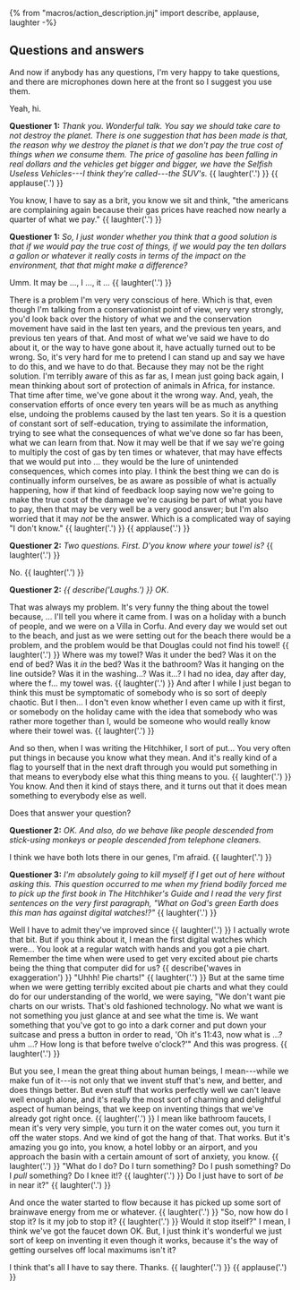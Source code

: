{% from "macros/action_description.jnj" import describe, applause, laughter -%}

## Questions and answers

And now if anybody has any questions, I'm very happy to take questions, and
there are microphones down here at the front so I suggest you use them.

Yeah, hi.

**Questioner 1:** *Thank you. Wonderful talk. You say we should take care to not
destroy the planet. There is one suggestion that has been made is that, the
reason why we destroy the planet is that we don't pay the true cost of things
when we consume them. The price of gasoline has been falling in real dollars
and the vehicles get bigger and bigger, we have the Selfish Useless
Vehicles---I think they're called---the SUV's.* {{ laughter('.') }} {{ applause('.') }}

You know, I have to say as a brit, you know we sit and think, "the americans
are complaining again because their gas prices have reached now nearly a
quarter of what we pay." {{ laughter('.') }}

**Questioner 1:** *So, I just wonder whether you think that a good solution is that
if we would pay the true cost of things, if we would pay the ten dollars a
gallon or whatever it really costs in terms of the impact on the environment,
that that might make a difference?*

Umm. It may be ..., I ..., it ... {{ laughter('.') }}

There is a problem I'm very very conscious of here. Which is that, even though
I'm talking from a conservationist point of view, very very strongly, you'd
look back over the history of what we and the conservation movement have said
in the last ten years, and the previous ten years, and previous ten years of
that. And most of what we've said we have to do about it, or the way to have
gone about it, have actually turned out to be wrong. So, it's very hard for me
to pretend I can stand up and say we have to do this, and we have to do that.
Because they may not be the right solution. I'm terribly aware of this as far
as, I mean just going back again, I mean thinking about sort of protection of
animals in Africa, for instance. That time after time, we've gone about it the
wrong way. And, yeah, the conservation efforts of once every ten years will be
as much as anything else, undoing the problems caused by the last ten years.
So it is a question of constant sort of self-education, trying to assimilate
the information, trying to see what the consequences of what we've done so far
has been, what we can learn from that. Now it may well be that if we say we're
going to multiply the cost of gas by ten times or whatever, that may have
effects that we would put into ... they would be the lure of unintended
consequences, which comes into play. I think the best thing we can do is
continually inform ourselves, be as aware as possible of what is actually
happening, how if that kind of feedback loop saying now we're going to make
the true cost of the damage we're causing be part of what you have to pay,
then that may be very well be a very good answer; but I'm also worried that it
may *not* be the answer. Which is a complicated way of saying "I don't know."
{{ laughter('.') }} {{ applause('.') }}

**Questioner 2:** *Two questions. First. D'you know where your towel is?*
{{ laughter('.') }}

No. {{ laughter('.') }}

**Questioner 2:** *{{ describe('Laughs.') }} OK*.

That was always my problem. It's very funny the thing about the towel because,
... I'll tell you where it came from. I was on a holiday with a bunch of
people, and we were on a Villa in Corfu. And every day we would set out to
the beach, and just as we were setting out for the beach there would be a
problem, and the problem would be that Douglas could not find his towel!
{{ laughter('.') }} Where was my towel? Was it under the bed? Was it on the end of
bed? Was it _in_ the bed? Was it the bathroom? Was it hanging on the line
outside? Was it in the washing...? Was it...? I had no idea, day after day,
where the f... my towel was. {{ laughter('.') }} And after I while I just began to
think this must be symptomatic of somebody who is so sort of deeply chaotic.
But I then... I don't even know whether I even came up with it first, or
somebody on the holiday came with the idea that somebody who was rather
more together than I, would be someone who would really know where their towel
was. {{ laughter('.') }}

And so then, when I was writing the Hitchhiker, I sort of put... You very
often put things in because you know what they mean. And it's really kind of a
flag to yourself that in the next draft through you would put something in
that means to everybody else what this thing means to you. {{ laughter('.') }} You
know. And then it kind of stays there, and it turns out that it does mean
something to everybody else as well.

Does that answer your question?

**Questioner 2:** *OK. And also, do we behave like people descended from
stick-using monkeys or people descended from telephone cleaners.*

I think we have both lots there in our genes, I'm afraid. {{ laughter('.') }}

**Questioner 3:** *I'm absolutely going to kill myself if I get out of here without
asking this. This question occurred to me when my friend bodily forced me to
pick up the first book in The Hitchhiker's Guide and I read the very first
sentences on the very first paragraph, "What on God's green Earth does this man
has against digital watches!?"* {{ laughter('.') }}

Well I have to admit they've improved since {{ laughter('.') }} I actually wrote that
bit. But if you think about it, I mean the first digital watches which were...
You look at a regular watch with hands and you got a pie chart. Remember the
time when were used to get very excited about pie charts being the thing that
computer did for us? {{ describe('waves in exaggeration') }} "Uhhh! Pie charts!"
{{ laughter('.') }} But at the same time when we were getting terribly excited about
pie charts and what they could do for our understanding of the world, we were
saying, "We don't want pie charts on our wrists. That's old fashioned
technology. No what we want is not something you just glance at and see what
the time is. We want something that you've got to go into a dark corner and put
down your suitcase and press a button in order to read, 'Oh it's 11:43,
now what is ...? uhm ...? How long is that before twelve o'clock?'" And this
was progress. {{ laughter('.') }}

But you see, I mean the great thing about human beings, I mean---while we make
fun of it---is not only that we invent stuff that's new, and better, and does
things better. But even stuff that works perfectly well we can't leave well
enough alone, and it's really the most sort of charming and delightful aspect
of human beings, that we keep on inventing things that we've already got right
once. {{ laughter('.') }} I mean like bathroom faucets, I mean it's very very simple,
you turn it on the water comes out, you turn it off the water stops. And we
kind of got the hang of that. That works. But it's amazing you go into, you
know, a hotel lobby or an airport, and you approach the basin with a certain
amount of sort of anxiety, you know. {{ laughter('.') }} "What do I do? Do I turn
something? Do I push something? Do I *pull* something? Do I knee it!?
{{ laughter('.') }} Do I just have to sort of *be* in near it?" {{ laughter('.') }}

And once the water started to flow because it has picked up some sort of
brainwave energy from me or whatever. {{ laughter('.') }} "So, now how do I stop it?
Is it my job to stop it? {{ laughter('.') }} Would it stop itself?" I mean, I think
we've got the faucet down OK. But, I just think it's wonderful we just sort of keep
on inventing it even though it works, because it's the way of getting
ourselves off local maximums isn't it?

I think that's all I have to say there. Thanks. {{ laughter('.') }} {{ applause('.') }}
